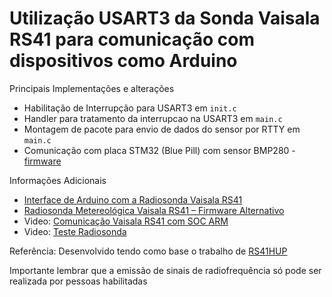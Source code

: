 # Utilização USART3 da Sonda Vaisala RS41 para comunicação com dispositivos como Arduino
Principais Implementações e alterações
- Habilitação de Interrupção para USART3 em ```init.c``` 
- Handler para tratamento da interrupcao na USART3 em ```main.c``` 
- Montagem de pacote para envio de dados do sensor por RTTY em ```main.c```
- Comunicação com placa STM32 (Blue Pill) com sensor BMP280 - [firmware](https://github.com/fazerlab/RS41HUP_usart3/tree/master/bmp280i2c)

Informações Adicionais
- [Interface de Arduino com a Radiosonda Vaisala RS41](https://fazerlab.wordpress.com/2020/07/17/interface-de-arduino-com-a-radiosonda-vaisala-rs41/)
- [Radiosonda Metereológica Vaisala RS41 – Firmware Alternativo](https://fazerlab.wordpress.com/2019/08/29/radiosonda-metereologica-vaisala-rs41-firmware-alternativo/)
- Video: [Comunicação Vaisala RS41 com SOC ARM](https://www.youtube.com/watch?v=8G1iGRDWAF8)
- Video: [Teste Radiosonda](https://www.youtube.com/watch?v=w0fxCEc3AZw)


Referência:
Desenvolvido tendo como base o trabalho de [RS41HUP](https://github.com/df8oe/RS41HUP)

Importante lembrar que a emissão de sinais de radiofrequência só pode ser realizada por pessoas habilitadas


